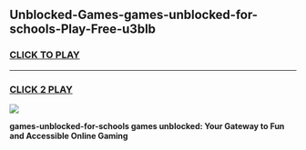 
## Unblocked-Games-games-unblocked-for-schools-Play-Free-u3blb
<h3>
<a href="https://premium76.site?title=games-unblocked-for-schools&ref=10A">CLICK TO PLAY</a></h3>
<hr>

<h3>
<a href="https://premium76.site?title=games-unblocked-for-schools&ref=10A">CLICK 2 PLAY</a>
  
</h3>

<a href="https://premium76.site?title=games-unblocked-for-schools&ref=10A"><img src="https://clearcache.store/games.png"></a>


**games-unblocked-for-schools games unblocked: Your Gateway to Fun and Accessible Online Gaming**
